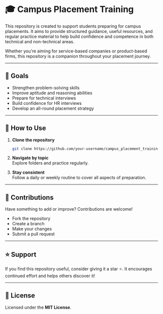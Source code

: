 # 🎓 Campus Placement Training

This repository is created to support students preparing for campus placements. It aims to provide structured guidance, useful resources, and regular practice material to help build confidence and competence in both technical and non-technical areas.

Whether you're aiming for service-based companies or product-based firms, this repository is a companion throughout your placement journey.

---

## 📌 Goals

- Strengthen problem-solving skills
- Improve aptitude and reasoning abilities
- Prepare for technical interviews
- Build confidence for HR interviews
- Develop an all-round placement strategy

---

## 🚀 How to Use

1. **Clone the repository**  
   ```bash
   git clone https://github.com/your-username/campus_placement_training.git
2. **Navigate by topic**  
   Explore folders and practice regularly.

3. **Stay consistent**  
   Follow a daily or weekly routine to cover all aspects of preparation.

---

## 🤝 Contributions

Have something to add or improve? Contributions are welcome!

- Fork the repository  
- Create a branch  
- Make your changes  
- Submit a pull request  

---

## ⭐ Support

If you find this repository useful, consider giving it a star ⭐. It encourages continued effort and helps others discover it!

---

## 📄 License

Licensed under the **MIT License**.
